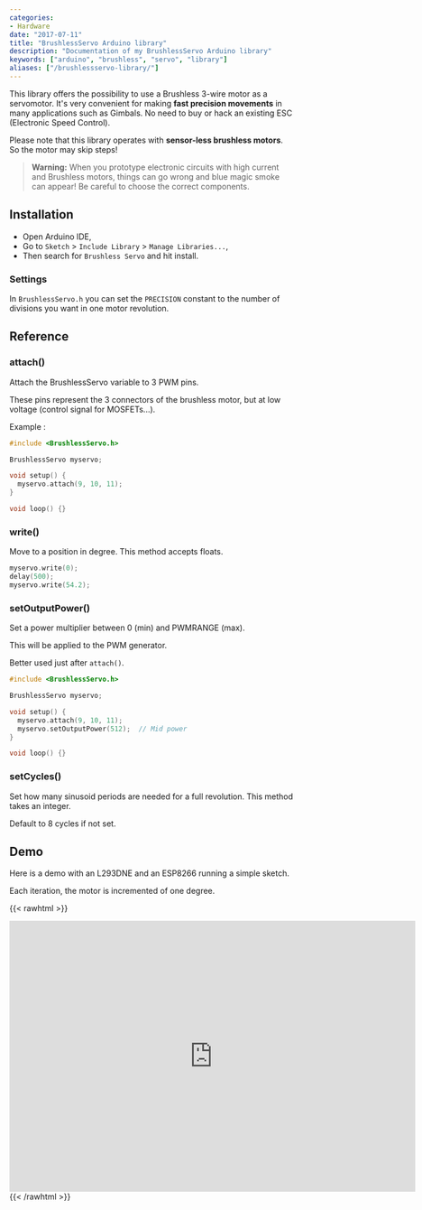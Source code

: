 ```yaml
---
categories:
- Hardware
date: "2017-07-11"
title: "BrushlessServo Arduino library"
description: "Documentation of my BrushlessServo Arduino library"
keywords: ["arduino", "brushless", "servo", "library"]
aliases: ["/brushlessservo-library/"]
---
```


This library offers the possibility to use a Brushless 3-wire motor as a servomotor.
It's very convenient for making **fast precision movements** in many applications such as Gimbals. No need to buy or hack an existing ESC (Electronic Speed Control).

Please note that this library operates with **sensor-less brushless motors**. So the motor may skip steps!

> **Warning:**
> When you prototype electronic circuits with high current and Brushless motors,
> things can go wrong and blue magic smoke can appear! Be careful to choose the correct components.

## Installation

* Open Arduino IDE,
* Go to `Sketch` > `Include Library` > `Manage Libraries...`,
* Then search for `Brushless Servo` and hit install.

### Settings

In `BrushlessServo.h` you can set the `PRECISION` constant to the number of divisions you want in one motor revolution.

## Reference

### attach()

Attach the BrushlessServo variable to 3 PWM pins.

These pins represent the 3 connectors of the brushless motor, but at low voltage (control signal for MOSFETs...).

Example :

``` c
#include <BrushlessServo.h> 

BrushlessServo myservo;

void setup() { 
  myservo.attach(9, 10, 11);
} 

void loop() {} 
```

### write()

Move to a position in degree. This method accepts floats.

``` c
myservo.write(0);
delay(500);
myservo.write(54.2);
```

### setOutputPower()

Set a power multiplier between 0 (min) and PWMRANGE (max).

This will be applied to the PWM generator.

Better used just after `attach()`.

``` c
#include <BrushlessServo.h> 

BrushlessServo myservo;

void setup() { 
  myservo.attach(9, 10, 11);
  myservo.setOutputPower(512);  // Mid power
} 

void loop() {} 
```

### setCycles()

Set how many sinusoid periods are needed for a full revolution. This method takes an integer.

Default to 8 cycles if not set.

## Demo

Here is a demo with an L293DNE and an ESP8266 running a simple sketch.

Each iteration, the motor is incremented of one degree.

{{< rawhtml >}}
<iframe src="https://player.vimeo.com/video/225227082" width="720" height="480" frameborder="0" allowfullscreen></iframe>
{{< /rawhtml >}}
